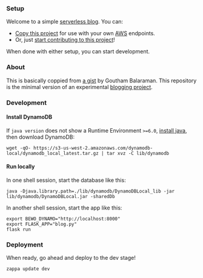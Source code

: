 ### Setup

Welcome to a simple [serverless blog](https://serverlessblog.com/). You can:
- [Copy this project](https://github.com/thejohnhoffer/bearword/wiki/Forking) for use with your own [AWS](https://en.wikipedia.org/wiki/Amazon_Web_Services) endpoints. 
- Or, just [start contributing to this project](https://github.com/thejohnhoffer/bearword/wiki/Contributing)!

When done with either setup, you can start development.

### About

This is basically coppied from [a gist](https://gist.github.com/gouthambs/c0effc21d5ac37bb2317d8a4c56f4a1b) by Goutham Balaraman. This repository is the minimal version of an experimental [blogging project](github.com/bearword/bearword/).

### Development

#### Install DynamoDB

If `java version` does not show a Runtime Environment `>=6.0`, [install java](https://www.java.com/en/download/), then download DynamoDB:

```
wget -qO- https://s3-us-west-2.amazonaws.com/dynamodb-local/dynamodb_local_latest.tar.gz | tar xvz -C lib/dynamodb
```

#### Run locally

In one shell session, start the database like this:

```
java -Djava.library.path=./lib/dynamodb/DynamoDBLocal_lib -jar lib/dynamodb/DynamoDBLocal.jar -sharedDb
```

In another shell session, start the app like this:
```
export BEWO_DYNAMO="http://localhost:8000"
export FLASK_APP="blog.py"
flask run
```

### Deployment

When ready, go ahead and deploy to the dev stage!

```
zappa update dev
```
